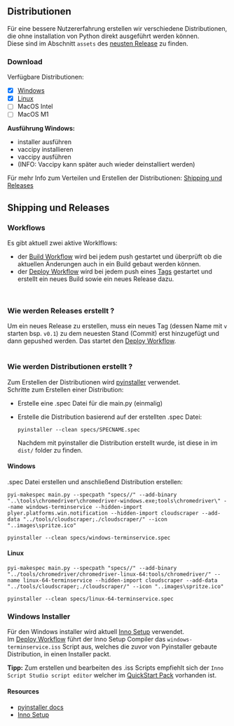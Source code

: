 ## Distributionen

Für eine bessere Nutzererfahrung erstellen wir verschiedene Distributionen, die ohne installation von Python direkt ausgeführt werden können.  
Diese sind im Abschnitt `assets` des [neusten Release](https://github.com/iamnotturner/vaccipy/releases/latest 
) zu finden.  


### Download 
Verfügbare Distributionen:
- [x] [Windows](https://cntr.click/rS9Ds4R)  
- [x] [Linux](https://cntr.click/mN1MPzc) 
- [ ] MacOS Intel
- [ ] MacOS M1

**Ausführung Windows:** 
- installer ausführen
- vaccipy installieren
- vaccipy ausführen
- (INFO: Vaccipy kann später auch wieder deinstalliert werden)

Für mehr Info zum Verteilen und Erstellen der Distributionen: [Shipping und Releases](#Shipping-und-releases)

## Shipping und Releases

### Workflows

Es gibt aktuell zwei aktive Worklflows: 
* der [Build Workflow](https://github.com/iamnotturner/vaccipy/actions/workflows/build.yaml) wird bei jedem push gestartet und überprüft ob die aktuellen Änderungen auch in ein Build gebaut werden können.
* der [Deploy Workflow](https://github.com/iamnotturner/vaccipy/actions/workflows/deploy.yaml) wird bei jedem push eines [Tags](https://git-scm.com/book/en/v2/Git-Basics-Tagging) gestartet und erstellt ein neues Build sowie ein neues Release dazu.   
</br>

### Wie werden Releases erstellt ?

Um ein neues Release zu erstellen, muss ein neues Tag (dessen Name mit `v` starten bsp. `v0.1`) zu dem neuesten Stand (Commit) erst hinzugefügt und dann gepushed werden. Das startet den [Deploy Workflow](https://github.com/iamnotturner/vaccipy/actions/workflows/deploy.yaml).  
</br>

### Wie werden Distributionen erstellt ? 

Zum Erstellen der Distributionen wird [pyinstaller](https://pyinstaller.readthedocs.io/en/stable/index.html) verwendet.  
Schritte zum Erstellen einer Distribution: 
- Erstelle eine .spec Datei für die main.py (einmalig)  

- Erstelle die Distribution basierend auf der erstellten .spec Datei:
    ```shell
    pyinstaller --clean specs/SPECNAME.spec
    ```
    Nachdem mit pyinstaller die Distribution erstellt wurde, ist diese in im `dist/` folder zu finden.  


#### Windows

.spec Datei erstellen und anschließend Distribution erstellen:  
```shell
pyi-makespec main.py --specpath "specs//" --add-binary "..\tools\chromedriver\chromedriver-windows.exe;tools\chromedriver\" --name windows-terminservice --hidden-import plyer.platforms.win.notification --hidden-import cloudscraper --add-data "../tools/cloudscraper;./cloudscraper/" --icon "..images\spritze.ico"

pyinstaller --clean specs/windows-terminservice.spec
```

#### Linux
```shell 
pyi-makespec main.py --specpath "specs//" --add-binary "../tools/chromedriver/chromedriver-linux-64:tools/chromedriver/" --name linux-64-terminservice --hidden-import cloudscraper --add-data "../tools/cloudscraper;./cloudscraper/" --icon "..images\spritze.ico"

pyinstaller --clean specs/linux-64-terminservice.spec

```

### Windows Installer
Für den Windows installer wird aktuell [Inno Setup](https://jrsoftware.org/isinfo.php) verwendet.  
Im [Deploy Workflow](https://github.com/iamnotturner/vaccipy/actions/workflows/deploy.yaml) führt der Inno Setup Compiler das  `windows-terminservice.iss` Script aus, welches die zuvor von Pyinstaller gebaute Distribution, in einen Installer packt. 

**Tipp:** Zum erstellen und bearbeiten des .iss Scripts empfiehlt sich der `Inno Script Studio script editor` welcher im [QuickStart Pack](https://jrsoftware.org/download.php/ispack.exe) vorhanden ist. 

#### Resources
- [pyinstaller docs](https://pyinstaller.readthedocs.io/en/stable/index.html)
- [Inno Setup](https://jrsoftware.org/isinfo.php)
